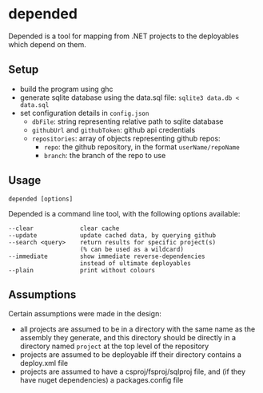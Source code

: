 # depended

Depended is a tool for mapping from .NET projects to the deployables which depend on them.

## Setup

* build the program using ghc
* generate sqlite database using the data.sql file: `sqlite3 data.db < data.sql`
* set configuration details in `config.json`
  * `dbFile`: string representing relative path to sqlite database
  * `githubUrl` and `githubToken`: github api credentials
  * `repositories`: array of objects representing github repos:
    * `repo`: the github repository, in the format `userName/repoName`
    * `branch`: the branch of the repo to use

## Usage

`depended [options]`

Depended is a command line tool, with the following options available:

```
--clear             clear cache
--update            update cached data, by querying github
--search <query>    return results for specific project(s)
                    (% can be used as a wildcard)
--immediate         show immediate reverse-dependencies
                    instead of ultimate deployables
--plain             print without colours
```

## Assumptions

Certain assumptions were made in the design:
* all projects are assumed to be in a directory with the same name as the assembly they generate, and this directory should be directly in a directory named `project` at the top level of the repository
* projects are assumed to be deployable iff their directory contains a deploy.xml file
* projects are assumed to have a csproj/fsproj/sqlproj file, and (if they have nuget dependencies) a packages.config file
